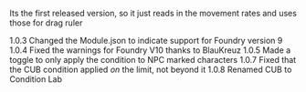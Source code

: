 Its the first released version, so it just reads in the movement rates and uses those for drag ruler



1.0.3 Changed the Module.json to indicate support for Foundry version 9
1.0.4 Fixed the warnings for Foundry V10 thanks to BlauKreuz
1.0.5 Made a toggle to only apply the condition to NPC marked characters
1.0.7 Fixed that the CUB condition applied *on* the limit, not beyond it
1.0.8 Renamed CUB to Condition Lab